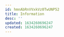 ```yaml
---
id: hmnAbRnVVxkVz0TwUNP52
title: Information
desc: ''
updated: 1634260696247
created: 1634260696247
---
```


